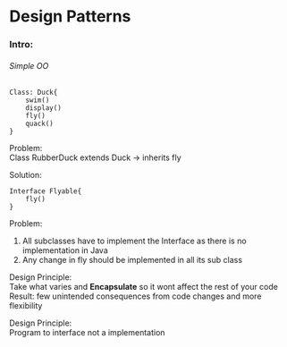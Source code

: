 # Design Patterns

### Intro:
###### Simple OO
```
Class: Duck{
	swim()
	display()
	fly()
	quack()
}
```
Problem:   
Class RubberDuck extends Duck -> inherits fly

Solution:
```
Interface Flyable{
	fly()
}   
```
Problem:   
1) All subclasses have to implement the Interface as there is no implementation in Java   
2) Any change in fly should be implemented in all its sub class   


Design Principle:   
Take what varies and **Encapsulate** so it wont affect the rest of your code   
Result: few unintended consequences from code changes and more flexibility  

Design Principle:   
Program to interface not a implementation
